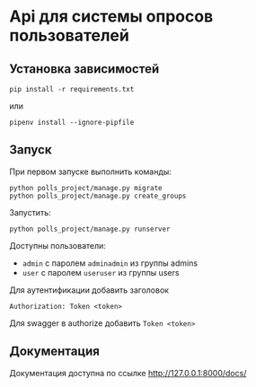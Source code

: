 # Api для системы опросов пользователей

## Установка зависимостей

    pip install -r requirements.txt

или

    pipenv install --ignore-pipfile

## Запуск

При первом запуске выполнить команды:

    python polls_project/manage.py migrate
    python polls_project/manage.py create_groups

Запустить:

    python polls_project/manage.py runserver

Доступны пользователи:
* `admin` с паролем `adminadmin` из группы admins
* `user` с паролем `useruser` из группы users

Для аутентификации добавить заголовок

    Authorization: Token <token>

Для swagger в authorize добавить `Token <token>`

## Документация

Документация доступна по ссылке http://127.0.0.1:8000/docs/
